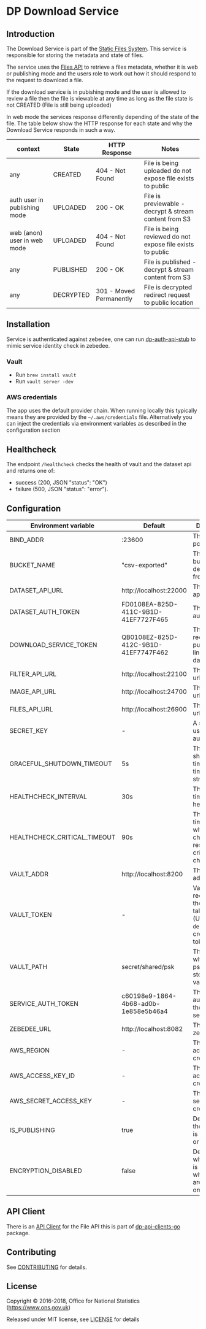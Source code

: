 # DP Download Service

## Introduction

The Download Service is part of the [Static Files System](https://github.com/ONSdigital/dp-static-files-compose).
This service is responsible for storing the metadata and state of files.

The service uses the [Files API](https://github.com/ONSdigital/dp-files-api) to retrieve a files metadata, whether it
is web or publishing mode and the users role to work out how it should respond to the request to download a file.

If the download service is in pubishing mode and the user is allowed to review a file then the file is viewable at any
time as long as the file state is not CREATED (File is still being uploaded)

In web mode the services response differently depending of the state of the file. The table below show the HTTP response
for each state and why the Download Service responds in such a way.

| context                      | State       | HTTP Response           | Notes                                                      |
|------------------------------|-------------|-------------------------|------------------------------------------------------------|
| any                          | CREATED     | 404 - Not Found         | File is being uploaded do not expose file exists to public |
| auth user in publishing mode | UPLOADED    | 200 - OK                | File is previewable - decrypt & stream content from S3     |
| web (anon) user in web mode  | UPLOADED    | 404 - Not Found         | File is being reviewed do not expose file exists to public |
| any                          | PUBLISHED   | 200 - OK                | File is published - decrypt & stream content from S3       |
| any                          | DECRYPTED   | 301 - Moved Permanently | File is decrypted redirect request to public location      | 

## Installation

Service is authenticated against zebedee, one can run [dp-auth-api-stub](https://github.com/ONSdigital/dp-auth-api-stub)
to mimic service identity check in zebedee.

### Vault

- Run `brew install vault`
- Run `vault server -dev`

### AWS credentials

The app uses the default provider chain. When running locally this typically means they are provided by
the `~/.aws/credentials` file. Alternatively you can inject the credentials via environment variables as described in
the configuration section

## Healthcheck

The endpoint `/healthcheck` checks the health of vault and the dataset api and returns one of:

- success (200, JSON "status": "OK")
- failure (500, JSON "status": "error").

## Configuration

| Environment variable         | Default                              | Description                                                                                      |
|------------------------------|--------------------------------------|--------------------------------------------------------------------------------------------------|
| BIND_ADDR                    | :23600                               | The host and port to bind to                                                                     |
| BUCKET_NAME                  | "csv-exported"                       | The s3 bucket to decrypt files from                                                              |
| DATASET_API_URL              | http://localhost:22000               | The dataset api url                                                                              |
| DATASET_AUTH_TOKEN           | FD0108EA-825D-411C-9B1D-41EF7727F465 | The dataset auth token                                                                           |
| DOWNLOAD_SERVICE_TOKEN       | QB0108EZ-825D-412C-9B1D-41EF7747F462 | The token to request public/private links from dataset api                                       |
| FILTER_API_URL               | http://localhost:22100               | The filter api url                                                                               |
| IMAGE_API_URL                | http://localhost:24700               | The image api url                                                                                |
| FILES_API_URL                | http://localhost:26900               | The image api url                                                                                |
| SECRET_KEY                   | -                                    | A secret key used authentication                                                                 |
| GRACEFUL_SHUTDOWN_TIMEOUT    | 5s                                   | The graceful shutdown timeout in time duration string format                                     |
| HEALTHCHECK_INTERVAL         | 30s                                  | The period of time between health checks                                                         |
| HEALTHCHECK_CRITICAL_TIMEOUT | 90s                                  | The period of time after which failing checks will result in critical global check status        |
| VAULT_ADDR                   | http://localhost:8200                | The vault address                                                                                |
| VAULT_TOKEN                  | -                                    | Vault token required for the client to talk to vault. (Use `make debug` to create a vault token) |
| VAULT_PATH                   | secret/shared/psk                    | The path where the psks will be stored in for vault                                              |
| SERVICE_AUTH_TOKEN           | c60198e9-1864-4b68-ad0b-1e858e5b46a4 | The service auth token for the download service                                                  |
| ZEBEDEE_URL                  | http://localhost:8082                | The URL for zebedee                                                                              |
| AWS_REGION                   | -                                    | The AWS access key credential                                                                    |
| AWS_ACCESS_KEY_ID            | -                                    | The AWS access key credential                                                                    |
| AWS_SECRET_ACCESS_KEY        | -                                    | The AWS secret key credential                                                                    |
| IS_PUBLISHING                | true                                 | Determines if the instance is publishing or not                                                  |
| ENCRYPTION_DISABLED          | false                                | Determines whether vault is used and whether files are encrypted on S3                           |

## API Client 

There is an [API Client](https://github.com/ONSdigital/dp-api-clients-go/tree/main/download) for the File API this is part
of [dp-api-clients-go](https://github.com/ONSdigital/dp-api-clients-go) package.

## Contributing

See [CONTRIBUTING](CONTRIBUTING.md) for details.

## License

Copyright © 2016-2018, Office for National Statistics (https://www.ons.gov.uk)

Released under MIT license, see [LICENSE](LICENSE.md) for details